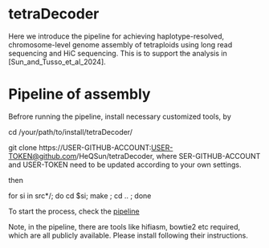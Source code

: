 tetraDecoder
=
Here we introduce the pipeline for achieving haplotype-resolved, chromosome-level genome assembly of tetraploids using long read sequencing and HiC sequencing. This is to support the analysis in [Sun_and_Tusso_et_al_2024].

Pipeline of assembly
=

Befrore running the pipeline, install necessary customized tools, by

cd /your/path/to/install/tetraDecoder/

git clone https://USER-GITHUB-ACCOUNT:USER-TOKEN@github.com/HeQSun/tetraDecoder, where SER-GITHUB-ACCOUNT and USER-TOKEN need to be updated according to your own settings.

then

for si in src*/; do cd $si; make ; cd .. ; done

To start the process, check the [pipeline](https://github.com/HeQSun/tetraDecoder/tree/main/pipeline)

Note, in the pipeline, there are tools like hifiasm, bowtie2 etc required, which are all publicly available. Please install following their instructions.
